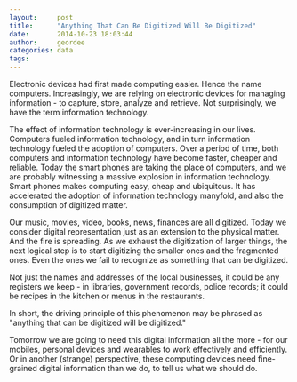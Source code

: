 ```yaml
---
layout:     post
title:      "Anything That Can Be Digitized Will Be Digitized"
date:       2014-10-23 18:03:44
author:     geordee
categories: data
tags:
---
```


Electronic devices had first made computing easier. Hence the name computers. Increasingly, we are relying on electronic devices for managing information - to capture, store, analyze and retrieve. Not surprisingly, we have the term information technology.

The effect of information technology is ever-increasing in our lives. Computers fueled information technology, and in turn information technology fueled the adoption of computers. Over a period of time, both computers and information technology have become faster, cheaper and reliable. Today the smart phones are taking the place of computers, and we are probably witnessing a massive explosion in information technology. Smart phones makes computing easy, cheap and ubiquitous. It has accelerated the adoption of information technology manyfold, and also the consumption of digitized matter.

Our music, movies, video, books, news, finances are all digitized. Today we consider digital representation just as an extension to the physical matter. And the fire is spreading. As we exhaust the digitization of larger things, the next logical step is to start digitizing the smaller ones and the fragmented ones. Even the ones we fail to recognize as something that can be digitized.

Not just the names and addresses of the local businesses, it could be any registers we keep - in libraries, government records, police records; it could be recipes in the kitchen or menus in the restaurants.

In short, the driving principle of this phenomenon may be phrased as "anything that can be digitized will be digitized."

Tomorrow we are going to need this digital information all the more - for our mobiles, personal devices and wearables to work effectively and efficiently. Or in another (strange) perspective, these computing devices need fine-grained digital information than we do, to tell us what we should do.
